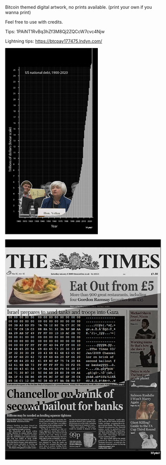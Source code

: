 Bitcoin themed digital artwork, no prints available. (print your own if you wanna print)

Feel free to use with credits.

Tips: 1PAiNT1RvBq3hZf3M8Qj2ZQCcW7cvc4Njw

Lightning tips: https://btcpay177475.lndyn.com/

<img src="https://raw.githubusercontent.com/bitpaint/Digital-art/master/Print%20Outside%20the%20Box.png" width="300px" height="auto">



![image](https://raw.githubusercontent.com/bitpaint/Digital-art/master/Second%20bailout%20.png)
